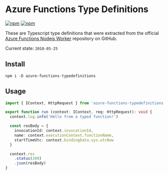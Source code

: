 # Azure Functions Type Definitions

[![npm](https://img.shields.io/npm/v/azure-functions-typedefinitions.svg)](https://www.npmjs.com/package/azure-functions-typedefinitions)
[![npm](https://img.shields.io/david/bomret/azure-functions-typedefinitions.svg)](https://github.com/bomret/azure-functions-typedefinitions/blob/master)


These are Typescript type definitions that were extracted from the official [Azure Functions Nodejs Worker](https://github.com/Azure/azure-functions-nodejs-worker) repository on GitHub.

Current state: `2018-05-25`

## Install

```
npm i -D azure-functions-typedefinitions
```

## Usage

```typescript
import { IContext, HttpRequest } from 'azure-functions-typedefinitions'

export function run (context: IContext, req: HttpRequest): void {
  context.log.info('Hello from a typed function!')

  const resBody = {
    invocationId: context.invocationId,
    name: context.executionContext.functionName,
    startTimeUtc: context.bindingData.sys.utcNow
  }

  context.res
    .status(200)
    .json(resBody)
}
```
